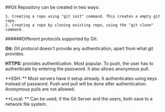 ##Git Repository can be created in two ways:

	1. Creating a repo using "git init" command. This creates a empty git repo.
	2. Creating a repo by cloning existing repo, using the "git clone" command. 

######Different protocols supported by Git:

**Git:** Git protocol doesn't provide any authentication, apart from what git provides.

**HTTPS:** provides authentication. Most popular. To push, the user has to authenticate by entering the password. It also allows anonymous pull.

**SSH: ** Most servers have it setup already. It authenticates using keys instead of password. Push and pull will be done after authentication. Anonymous pulls are not allowed. 

**Local: ** Can be used, if the Git Server and the users, both save to a network file system. 

 
